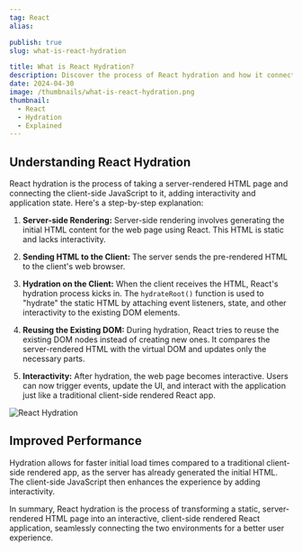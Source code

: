 ```yaml
---
tag: React
alias:

publish: true
slug: what-is-react-hydration

title: What is React Hydration?
description: Discover the process of React hydration and how it connects server-rendered HTML with client-side JavaScript to enhance web interactivity.
date: 2024-04-30
image: /thumbnails/what-is-react-hydration.png
thumbnail:
  - React
  - Hydration
  - Explained
---
```


## Understanding React Hydration

React hydration is the process of taking a server-rendered HTML page and connecting the client-side JavaScript to it, adding interactivity and application state. Here's a step-by-step explanation:

1. **Server-side Rendering:** Server-side rendering involves generating the initial HTML content for the web page using React. This HTML is static and lacks interactivity.

2. **Sending HTML to the Client:** The server sends the pre-rendered HTML to the client's web browser.

3. **Hydration on the Client:** When the client receives the HTML, React's hydration process kicks in. The `hydrateRoot()` function is used to "hydrate" the static HTML by attaching event listeners, state, and other interactivity to the existing DOM elements.

4. **Reusing the Existing DOM:** During hydration, React tries to reuse the existing DOM nodes instead of creating new ones. It compares the server-rendered HTML with the virtual DOM and updates only the necessary parts.
5. **Interactivity:** After hydration, the web page becomes interactive. Users can now trigger events, update the UI, and interact with the application just like a traditional client-side rendered React app.


![React Hydration](assets/react_hydration.png)


## Improved Performance

Hydration allows for faster initial load times compared to a traditional client-side rendered app, as the server has already generated the initial HTML. The client-side JavaScript then enhances the experience by adding interactivity.

In summary, React hydration is the process of transforming a static, server-rendered HTML page into an interactive, client-side rendered React application, seamlessly connecting the two environments for a better user experience.
